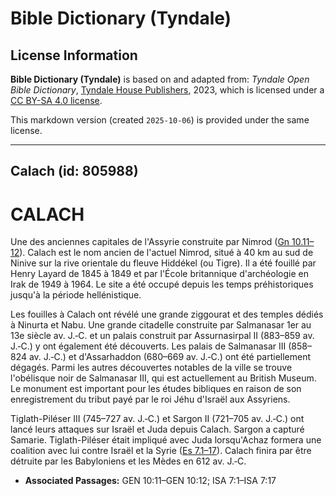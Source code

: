 # Bible Dictionary (Tyndale)

## License Information

**Bible Dictionary (Tyndale)** is based on and adapted from: _Tyndale Open Bible Dictionary_, [Tyndale House Publishers](https://tyndaleopenresources.com/), 2023, which is licensed under a [CC BY-SA 4.0 license](https://creativecommons.org/licenses/by-sa/4.0/legalcode.en).

This markdown version (created `2025-10-06`) is provided under the same license.



--------------------------------

## Calach (id: 805988)

CALACH
======

Une des anciennes capitales de l'Assyrie construite par Nimrod ([Gn 10\.11–12](https://ref.ly/Gen10:11-Gen10:12)). Calach est le nom ancien de l'actuel Nimrod, situé à 40 km au sud de Ninive sur la rive orientale du fleuve Hiddékel (ou Tigre). Il a été fouillé par Henry Layard de 1845 à 1849 et par l'École britannique d'archéologie en Irak de 1949 à 1964\. Le site a été occupé depuis les temps préhistoriques jusqu'à la période hellénistique.

Les fouilles à Calach ont révélé une grande ziggourat et des temples dédiés à Ninurta et Nabu. Une grande citadelle construite par Salmanasar 1er au 13e siècle av. J.‑C. et un palais construit par Assurnasirpal II (883–859 av. J.‑C.) y ont également été découverts. Les palais de Salmanasar III (858–824 av. J.‑C.) et d'Assarhaddon (680–669 av. J.‑C.) ont été partiellement dégagés. Parmi les autres découvertes notables de la ville se trouve l'obélisque noir de Salmanasar III, qui est actuellement au British Museum. Le monument est important pour les études bibliques en raison de son enregistrement du tribut payé par le roi Jéhu d'Israël aux Assyriens.

Tiglath\-Piléser III (745–727 av. J.‑C.) et Sargon II (721–705 av. J.‑C.) ont lancé leurs attaques sur Israël et Juda depuis Calach. Sargon a capturé Samarie. Tiglath\-Piléser était impliqué avec Juda lorsqu'Achaz formera une coalition avec lui contre Israël et la Syrie ([Es 7\.1–17](https://ref.ly/Isa7:1-Isa7:17)). Calach finira par être détruite par les Babyloniens et les Mèdes en 612 av. J.‑C.

* **Associated Passages:** GEN 10:11–GEN 10:12; ISA 7:1–ISA 7:17

